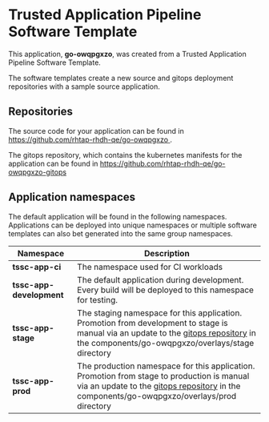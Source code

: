 # Trusted Application Pipeline Software Template

This application, **go-owqpgxzo**, was created from a Trusted Application Pipeline Software Template.

The software templates create a new source and gitops deployment repositories with a sample source application. 

## Repositories

The source code for your application can be found in [https://github.com/rhtap-rhdh-qe/go-owqpgxzo ](https://github.com/rhtap-rhdh-qe/go-owqpgxzo ).
 
The gitops repository, which contains the kubernetes manifests for the application can be found in 
[https://github.com/rhtap-rhdh-qe/go-owqpgxzo-gitops ](https://github.com/rhtap-rhdh-qe/go-owqpgxzo-gitops ) 

## Application namespaces 

The default application will be found in the following namespaces. Applications can be deployed into unique namespaces or multiple software templates can also bet generated into the same group namespaces.  

|  Namespace   |  Description   |  
| -------- | -------- |
| **tssc-app-ci** | The namespace used for CI workloads |
| **tssc-app-development** | The default application during development. Every build will be deployed to this namespace for testing. |
| **tssc-app-stage** | The staging namespace for this application. Promotion from development to stage is manual via an update to the [gitops repository](https://github.com/rhtap-rhdh-qe/go-owqpgxzo-gitops ) in the components/go-owqpgxzo/overlays/stage directory |
| **tssc-app-prod** | The production namespace for this application. Promotion from stage to production is manual via an update to the [gitops repository](https://github.com/rhtap-rhdh-qe/go-owqpgxzo-gitops ) in the components/go-owqpgxzo/overlays/prod directory |